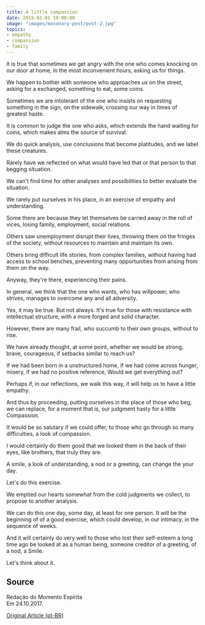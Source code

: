 ```yaml
---
title: A little compassion
date: 2019-02-01 19:00:00
image: "images/masonary-post/post-2.jpg"
topics: 
- empathy
- compassion
- family
---
```


It is true that sometimes we get angry with the one who comes knocking on our door
at home, in the most inconvenient hours, asking us for things.

We happen to bother with someone who approaches us on the street, asking for a
exchanged, something to eat, some coins.

Sometimes we are intolerant of the one who insists on requesting something in the
sign, on the sidewalk, crossing our way in times of greatest haste.

It is common to judge the one who asks, which extends the hand waiting for coins, which
makes alms the source of survival.

We do quick analysis, use conclusions that become platitudes, and
we label these creatures.

Rarely have we reflected on what would have led that or that person to that
begging situation.

We can't find time for other analyses and possibilities to better evaluate
the situation.

We rarely put ourselves in his place, in an exercise of empathy and understanding.

Some there are because they let themselves be carried away in the roll of vices, losing
family, employment, social relations.

Others saw unemployment disrupt their lives, throwing them on the fringes of the
society, without resources to maintain and maintain its own.

Others bring difficult life stories, from complex families, without having had
access to school benches, preventing many opportunities from arising from them
on the way.

Anyway, they're there, experiencing their pains.

In general, we think that the one who wants, who has willpower, who
strives, manages to overcome any and all adversity.

Yes, it may be true. But not always. It's true for those with resistance
with intellectual structure, with a more forged and solid character.

However, there are many frail, who succumb to their own groups, without
to rise.

We have already thought, at some point, whether we would be strong, brave, courageous, if
setbacks similar to reach us?

If we had been born in a unstructured home, if we had come across
hunger, misery, if we had no positive reference,
Would we get everything out?

Perhaps if, in our reflections, we walk this way, it will help us to have
a little empathy.

And thus by proceeding, putting ourselves in the place of those who beg, we can
replace, for a moment that is, our judgment hasty for a little
Compassion.

It would be so salutary if we could offer, to those who go through so many
difficulties, a look of compassion.

I would certainly do them good that we looked them in the back of their eyes, like brothers,
that truly they are.

A smile, a look of understanding, a nod or a greeting, can change the
your day.

Let's do this exercise.

We emptied our hearts somewhat from the cold judgments we collect,
to propose to another analysis.

We can do this one day, some day, at least for one person. It will be the beginning of
of a good exercise, which could develop, in our intimacy, in the
sequence of weeks.

And it will certainly do very well to those who lost their self-esteem a long time ago
be looked at as a human being, someone creditor of a greeting, of a nod, a
Smile.

Let's think about it.

## Source
Redação do Momento Espírita  
Em 24.10.2017.


[Original Article (pt-BR)](http://momento.com.br/pt/ler_texto.php?id=5245)

